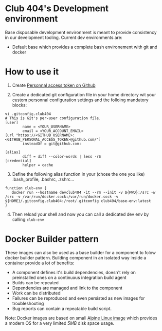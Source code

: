 # Club 404's Development environment
Base disposable development environment is meant to provide consistency in our development tooling.
Current dev environments are:
* Default base which provides a complete bash environement with git and docker

# How to use it
1. Create [Personnal access token on Github](https://github.com/settings/tokens)

2. Create a dedicated git configuration file in your home directory wit your custom personnal configuration settings and the folloing mandatory blocks:
```
vi .gitconfig.club404
# This is Git's per-user configuration file.
[user]
        name = <YOUR_USERNAME>
        email = <YOUR_ACCOUNT_EMAIL>
[url "https://<GITHUB_USERNAME>:<GITHUB_PERSONAL_ACCESS_TOKEN>@github.com/"]
        insteadOf = git@github.com:

[alias]
        diff = diff --color-words | less -rS
[credential]
        helper = cache
```

3. Define the following alias function in your (chose the one you like) .bash_profile, .bashrc, .zshrc...
```
function club-env {
   docker run --hostname devclub404 -it --rm --init -v ${PWD}:/src -w /src -v /var/run/docker.sock:/var/run/docker.sock -v ${HOME}/.gitconfig.club404:/root/.gitconfig club404/base-env:latest
}
```

4. Then reload your shell and now you can call a dedicated dev env by calling `club-env`

# Docker Builder pattern
These images can also be used as a base builder for a component to folow docker builder pattern.
Building component in an isolated way inside a container provide a lot of benefits:
* A component defines it's build dependencies, doesn't rely on preinstalled ones on a continuous integration build agent
* Builds can be repeated
* Dependencies are managed and link to the component
* Work can be distributed
* Failures can be reproduced and even persisted as new images for troubleshooting
* Bug reports can contain a repeatable build script.

Note: Docker images are based on small [Alpine Linux image](https://hub.docker.com/_/alpine/) which provides a modern OS for a very limited *5MB* disk space usage.